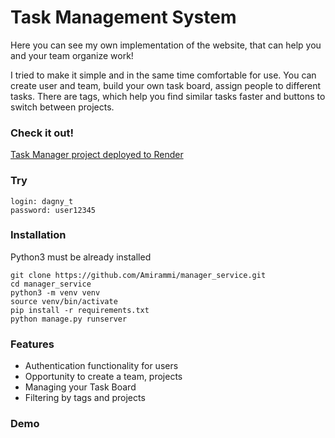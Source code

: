 # Task Management System
Here you can see my own implementation of the website, that can help you and your team organize work!

I tried to make it simple and in the same time comfortable for use. You can create user and team, build your own task board, assign people to different tasks. There are tags, which help you find similar tasks faster and buttons to switch between projects.

### Check it out!
[Task Manager project deployed to Render](https://task-manager-rpg4.onrender.com/)

### Try
```shell
login: dagny_t
password: user12345
```

### Installation
Python3 must be already installed

```shell
git clone https://github.com/Amirammi/manager_service.git
cd manager_service
python3 -m venv venv
source venv/bin/activate
pip install -r requirements.txt
python manage.py runserver
```
### Features
* Authentication functionality for users 
* Opportunity to create a team, projects
* Managing your Task Board
* Filtering by tags and projects

### Demo
